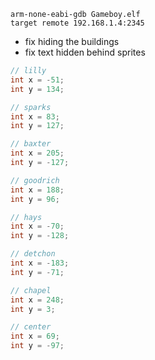 ```
arm-none-eabi-gdb Gameboy.elf
target remote 192.168.1.4:2345
```

- fix hiding the buildings
- fix text hidden behind sprites

```c
// lilly
int x = -51;
int y = 134;

// sparks
int x = 83;
int y = 127;

// baxter
int x = 205;
int y = -127;

// goodrich
int x = 188;
int y = 96;

// hays
int x = -70;
int y = -128;

// detchon
int x = -183;
int y = -71;

// chapel
int x = 248;
int y = 3;

// center
int x = 69;
int y = -97;
```